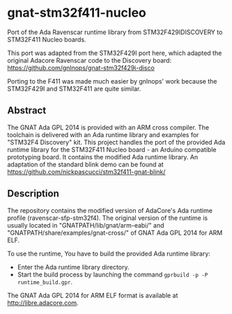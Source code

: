 gnat-stm32f411-nucleo
=====================

Port of the Ada Ravenscar runtime library from STM32F429IDISCOVERY to
STM32F411 Nucleo boards.

This port was adapted from the STM32F429I port here, which adapted the
original Adacore Ravenscar code to the Discovery board:
https://github.com/gnlnops/gnat-stm32f429i-disco

Porting to the F411 was made much easier by gnlnops' work because
the STM32F429I and STM32F411 are quite similar.

Abstract
--------

The GNAT Ada GPL 2014 is provided with an ARM cross compiler. The
toolchain is delivered with an Ada runtime library and examples for
"STM32F4 Discovery" kit. This project handles the port of the provided
Ada runtime library for the STM32F411 Nucleo board - an Arduino
compatible prototyping board. It contains the modified Ada runtime
library. An adaptation of the standard blink demo can be found at
https://github.com/nickpascucci/stm32f411-gnat-blink/

Description
-----------

The repository contains the modified version of AdaCore's Ada runtime
profile (ravenscar-sfp-stm32f4). The original version of the runtime
is usually located in "GNATPATH/lib/gnat/arm-eabi/" and
"GNATPATH/share/examples/gnat-cross/" of GNAT Ada GPL 2014 for ARM
ELF.

To use the runtime, You have to build the provided Ada runtime
library:
- Enter the Ada runtime library directory.
- Start the build process by launching the command
  ```gprbuild -p -P runtime_build.gpr```.

The GNAT Ada GPL 2014 for ARM ELF format is available at http://libre.adacore.com.
